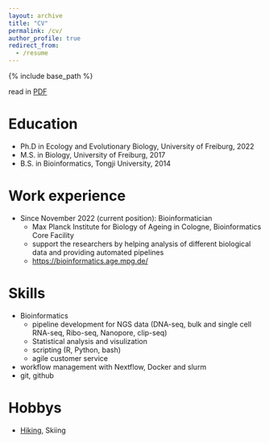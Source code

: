 ```yaml
---
layout: archive
title: "CV"
permalink: /cv/
author_profile: true
redirect_from:
  - /resume
---
```


{% include base_path %}

read in [PDF](../files/paper1.pdf)

Education
======
* Ph.D in Ecology and Evolutionary Biology, University of Freiburg, 2022 
* M.S. in Biology, University of Freiburg, 2017
* B.S. in Bioinformatics, Tongji University, 2014

Work experience
======
* Since November 2022 (current position): Bioinformatician
  * Max Planck Institute for Biology of Ageing in Cologne, Bioinformatics Core Facility
  * support the researchers by helping analysis of different biological data and providing automated pipelines
  * https://bioinformatics.age.mpg.de/

Skills
======
* Bioinformatics
  * pipeline development for NGS data (DNA-seq, bulk and single cell RNA-seq, Ribo-seq, Nanopore, clip-seq)
  * Statistical analysis and visulization
  * scripting (R, Python, bash)
  * agile customer service
* workflow management with Nextflow, Docker and slurm
* git, github

<!--

Publications
======
  <ul>{% for post in site.publications %}
    {% include archive-single-cv.html %}
  {% endfor %}</ul>
  
Talks
======
  <ul>{% for post in site.talks %}
    {% include archive-single-talk-cv.html %}
  {% endfor %}</ul>
  
Teaching
======
  <ul>{% for post in site.teaching %}
    {% include archive-single-cv.html %}
  {% endfor %}</ul>
-->
  
Hobbys
======
* [Hiking](../images/hiking.png), Skiing
